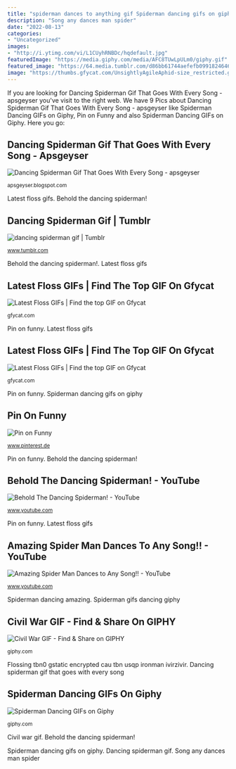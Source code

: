 ```yaml
---
title: "spiderman dances to anything gif Spiderman dancing gifs on giphy"
description: "Song any dances man spider"
date: "2022-08-13"
categories:
- "Uncategorized"
images:
- "http://i.ytimg.com/vi/L1CUyhRNBDc/hqdefault.jpg"
featuredImage: "https://media.giphy.com/media/AFC8TUwLpULm0/giphy.gif"
featured_image: "https://64.media.tumblr.com/d86bb61744aefefb0991824646298f21/tumblr_ozpcahboM81qld2fqo1_400.gifv"
image: "https://thumbs.gfycat.com/UnsightlyAgileAphid-size_restricted.gif"
---
```


If you are looking for Dancing Spiderman Gif That Goes With Every Song - apsgeyser you've visit to the right web. We have 9 Pics about Dancing Spiderman Gif That Goes With Every Song - apsgeyser like Spiderman Dancing GIFs on Giphy, Pin on Funny and also Spiderman Dancing GIFs on Giphy. Here you go:

## Dancing Spiderman Gif That Goes With Every Song - Apsgeyser

![Dancing Spiderman Gif That Goes With Every Song - apsgeyser](https://media.giphy.com/media/UWnvhKHZNBSgRqVbhB/giphy.gif "Spiderman dancing gifs on giphy")

<small>apsgeyser.blogspot.com</small>

Latest floss gifs. Behold the dancing spiderman!

## Dancing Spiderman Gif | Tumblr

![dancing spiderman gif | Tumblr](https://64.media.tumblr.com/d86bb61744aefefb0991824646298f21/tumblr_ozpcahboM81qld2fqo1_400.gifv "Flossing tbn0 gstatic encrypted cau tbn usqp ironman ivirzivir")

<small>www.tumblr.com</small>

Behold the dancing spiderman!. Latest floss gifs

## Latest Floss GIFs | Find The Top GIF On Gfycat

![Latest Floss GIFs | Find the top GIF on Gfycat](https://thumbs.gfycat.com/UnsightlyAgileAphid-size_restricted.gif "Flossing tbn0 gstatic encrypted cau tbn usqp ironman ivirzivir")

<small>gfycat.com</small>

Pin on funny. Latest floss gifs

## Latest Floss GIFs | Find The Top GIF On Gfycat

![Latest Floss GIFs | Find the top GIF on Gfycat](https://thumbs.gfycat.com/MinorPlainAyeaye-max-1mb.gif "Song any dances man spider")

<small>gfycat.com</small>

Pin on funny. Spiderman dancing gifs on giphy

## Pin On Funny

![Pin on Funny](https://i.pinimg.com/originals/52/9e/74/529e74137597f34162cb9b8a75600c6b.gif "Fortnite floss gfycat scratchcat emote zahnseide danses telechargement")

<small>www.pinterest.de</small>

Pin on funny. Behold the dancing spiderman!

## Behold The Dancing Spiderman! - YouTube

![Behold The Dancing Spiderman! - YouTube](http://i.ytimg.com/vi/L1CUyhRNBDc/hqdefault.jpg "Spiderman gifs dancing giphy")

<small>www.youtube.com</small>

Pin on funny. Latest floss gifs

## Amazing Spider Man Dances To Any Song!! - YouTube

![Amazing Spider Man Dances to Any Song!! - YouTube](https://i.ytimg.com/vi/J_Q49SBPmQ4/hqdefault.jpg "Dancing spiderman gif")

<small>www.youtube.com</small>

Spiderman dancing amazing. Spiderman gifs dancing giphy

## Civil War GIF - Find &amp; Share On GIPHY

![Civil War GIF - Find &amp; Share on GIPHY](https://media.giphy.com/media/AFC8TUwLpULm0/giphy.gif "Spiderman dancing gifs on giphy")

<small>giphy.com</small>

Flossing tbn0 gstatic encrypted cau tbn usqp ironman ivirzivir. Dancing spiderman gif that goes with every song

## Spiderman Dancing GIFs On Giphy

![Spiderman Dancing GIFs on Giphy](http://media.giphy.com/media/G3d9mPHRNxlkI/giphy.gif "Behold the dancing spiderman!")

<small>giphy.com</small>

Civil war gif. Behold the dancing spiderman!

Spiderman dancing gifs on giphy. Dancing spiderman gif. Song any dances man spider
